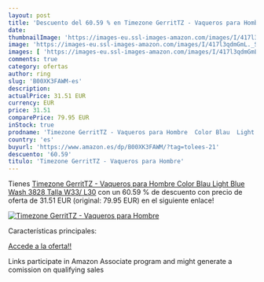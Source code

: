 ```yaml
---
layout: post
title: 'Descuento del 60.59 % en Timezone GerritTZ - Vaqueros para Hombre'
date: 
thumbnailImage: 'https://images-eu.ssl-images-amazon.com/images/I/417l3qdmGmL._SL200_.jpg'
image: 'https://images-eu.ssl-images-amazon.com/images/I/417l3qdmGmL._SL200_.jpg'
images: [ 'https://images-eu.ssl-images-amazon.com/images/I/417l3qdmGmL._SL200_.jpg' ]
comments: true
category: ofertas
author: ring
slug: 'B00XK3FAWM-es'
description:
actualPrice: 31.51 EUR
currency: EUR
price: 31.51
comparePrice: 79.95 EUR
inStock: true
prodname: 'Timezone GerritTZ - Vaqueros para Hombre  Color Blau  Light Blue Wash 3828   Talla W33/ L30'
country: 'es'
buyurl: 'https://www.amazon.es/dp/B00XK3FAWM/?tag=tolees-21'
descuento: '60.59'
titulo: 'Timezone GerritTZ - Vaqueros para Hombre'
---
```


Tienes [Timezone GerritTZ - Vaqueros para Hombre  Color Blau  Light Blue Wash 3828   Talla W33/ L30](https://www.amazon.es/dp/B00XK3FAWM/?tag=tolees-21) con un 60.59 % de descuento con precio de oferta de 31.51 EUR (original: 79.95 EUR) en el siguiente enlace!

[![Timezone GerritTZ - Vaqueros para Hombre](https://images-eu.ssl-images-amazon.com/images/I/417l3qdmGmL._SL200_.jpg)](https://www.amazon.es/dp/B00XK3FAWM/?tag=tolees-21)

Características principales:


[Accede a la oferta!!](https://www.amazon.es/dp/B00XK3FAWM/?tag=tolees-21)

Links participate in Amazon Associate program and might generate a comission on qualifying sales


